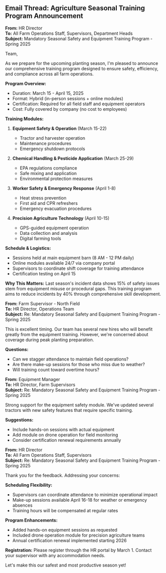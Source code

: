 ## Email Thread: Agriculture Seasonal Training Program Announcement

**From:** HR Director  
**To:** All Farm Operations Staff, Supervisors, Department Heads  
**Subject:** Mandatory Seasonal Safety and Equipment Training Program - Spring 2025  

Team,

As we prepare for the upcoming planting season, I'm pleased to announce our comprehensive training program designed to ensure safety, efficiency, and compliance across all farm operations.

**Program Overview:**
- Duration: March 15 - April 15, 2025
- Format: Hybrid (in-person sessions + online modules)
- Certification: Required for all field staff and equipment operators
- Cost: Fully covered by company (no cost to employees)

**Training Modules:**
1. **Equipment Safety & Operation** (March 15-22)
   - Tractor and harvester operation
   - Maintenance procedures
   - Emergency shutdown protocols

2. **Chemical Handling & Pesticide Application** (March 25-29)
   - EPA regulations compliance
   - Safe mixing and application
   - Environmental protection measures

3. **Worker Safety & Emergency Response** (April 1-8)
   - Heat stress prevention
   - First aid and CPR refreshers
   - Emergency evacuation procedures

4. **Precision Agriculture Technology** (April 10-15)
   - GPS-guided equipment operation
   - Data collection and analysis
   - Digital farming tools

**Schedule & Logistics:**
- Sessions held at main equipment barn (8 AM - 12 PM daily)
- Online modules available 24/7 via company portal
- Supervisors to coordinate shift coverage for training attendance
- Certification testing on April 15

**Why This Matters:**
Last season's incident data shows 15% of safety issues stem from equipment misuse or procedural gaps. This training program aims to reduce incidents by 40% through comprehensive skill development.

**From:** Farm Supervisor - North Field  
**To:** HR Director, Operations Team  
**Subject:** Re: Mandatory Seasonal Safety and Equipment Training Program - Spring 2025  

This is excellent timing. Our team has several new hires who will benefit greatly from the equipment training. However, we're concerned about coverage during peak planting preparation.

**Questions:**
- Can we stagger attendance to maintain field operations?
- Are there make-up sessions for those who miss due to weather?
- Will training count toward overtime hours?

**From:** Equipment Manager  
**To:** HR Director, Farm Supervisors  
**Subject:** Re: Mandatory Seasonal Safety and Equipment Training Program - Spring 2025  

Strong support for the equipment safety module. We've updated several tractors with new safety features that require specific training.

**Suggestions:**
- Include hands-on sessions with actual equipment
- Add module on drone operation for field monitoring
- Consider certification renewal requirements annually

**From:** HR Director  
**To:** All Farm Operations Staff, Supervisors  
**Subject:** Re: Mandatory Seasonal Safety and Equipment Training Program - Spring 2025  

Thank you for the feedback. Addressing your concerns:

**Scheduling Flexibility:**
- Supervisors can coordinate attendance to minimize operational impact
- Make-up sessions available April 16-18 for weather or emergency absences
- Training hours will be compensated at regular rates

**Program Enhancements:**
- Added hands-on equipment sessions as requested
- Included drone operation module for precision agriculture teams
- Annual certification renewal implemented starting 2026

**Registration:**
Please register through the HR portal by March 1. Contact your supervisor with any accommodation needs.

Let's make this our safest and most productive season yet!